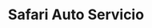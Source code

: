 ---
title: "Safari Auto Servicio"
url: /san-isidro-de-el-general/safari-auto-servicio/
shop: reparación de automóviles
---